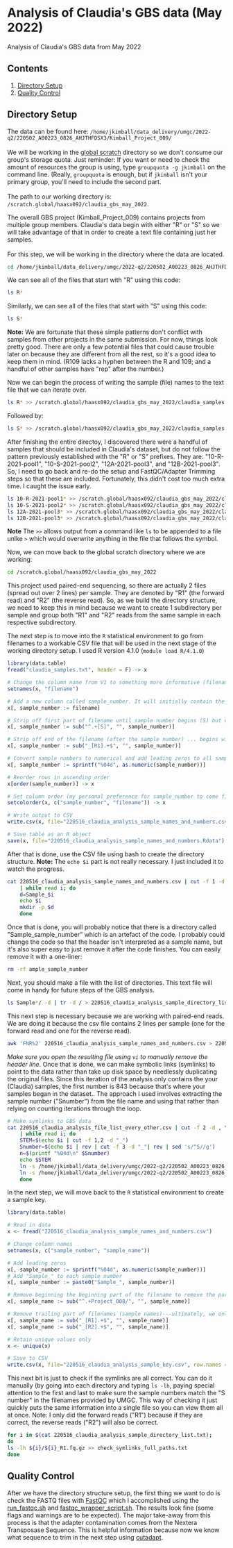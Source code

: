 # Analysis of Claudia's GBS data (May 2022)
Analysis of Claudia's GBS data from May 2022
## Contents
1. [Directory Setup](#Directory-Setup)
2. [Quality Control](#Quality-Control)

## Directory Setup
The data can be found here: `/home/jkimball/data_delivery/umgc/2022-q2/220502_A00223_0826_AHJTHFDSX3/Kimball_Project_009/
`<br><br>
We will be working in the [global scratch](https://www.msi.umn.edu/content/scratch-storage) directory so we don't consume our group's storage quota. Just reminder: If you want or need to check the amount of resources the group is using, type `groupquota -g jkimball` on the command line. (Really, `groupquota` is enough, but if `jkimball` isn't your primary group, you'll need to include the second part.<br><br>
The path to our working directory is: `/scratch.global/haasx092/claudia_gbs_may_2022`.

The overall GBS project (Kimball_Project_009) contains projects from multiple group members. Claudia's data begin with either "R" or "S" so we will take advantage of that in order to create a text file containing just her samples.<br><br>
For this step, we will be working in the directory where the data are located.<br>
```bash
cd /home/jkimball/data_delivery/umgc/2022-q2/220502_A00223_0826_AHJTHFDSX3/Kimball_Project_009
```
We can see all of the files that start with "R" using this code:
```bash
ls R*
```
Similarly, we can see all of the files that start with "S" using this code:
```bash
ls S*
```
**Note:** We are fortunate that these simple patterns don't conflict with samples from other projects in the same submission. For now, things look pretty good. There are only a few potential files that could cause trouble later on because they are different from all the rest, so it's a good idea to keep them in mind. (R109 lacks a hyphen between the R and 109; and a handful of other samples have "rep" after the number.)<br>

Now we can begin the process of writing the sample (file) names to the text file that we can iterate over.<br>
```bash
ls R* >> /scratch.global/haasx092/claudia_gbs_may_2022/claudia_samples.txt
```
Followed by:
```bash
ls S* >> /scratch.global/haasx092/claudia_gbs_may_2022/claudia_samples.txt
```
After finishing the entire directoy, I discovered there were a handful of samples that should be included in Claudia's dataset, but do not follow the pattern previously established with the "R" or "S" prefixes. They are: "10-R-2021-pool1", "10-S-2021-pool2", "12A-2021-pool3", and "12B-2021-pool3". So, I need to go back and re-do the setup and FastQC/Adapter Trimming steps so that these are included. Fortunately, this didn't cost too much extra time. I caught the issue early.
```bash
ls 10-R-2021-pool1* >> /scratch.global/haasx092/claudia_gbs_may_2022/claudia_samples.txt
ls 10-S-2021-pool2* >> /scratch.global/haasx092/claudia_gbs_may_2022/claudia_samples.txt
ls 12A-2021-pool3* >> /scratch.global/haasx092/claudia_gbs_may_2022/claudia_samples.txt
ls 12B-2021-pool3* >> /scratch.global/haasx092/claudia_gbs_may_2022/claudia_samples.txt
```

**Note** The `>>` allows output from a command like `ls` to be appended to a file unlke `>` which would overwrite anything in the file that follows the symbol.

Now, we can move back to the global scratch directory where we are working:
```bash
cd /scratch.global/haasx092/claudia_gbs_may_2022
```

This project used paired-end sequencing, so there are actually 2 files (spread out over 2 lines) per sample. They are denoted by "R1" (the forward read) and "R2" (the reverse read). So, as we build the directory structure, we need to keep this in mind because we want to create 1 subdirectory per sample and group both "R1" and "R2" reads from the same sample in each respective subdirectory.

The next step is to move into the `R` statistical environment to go from filenames to a workable CSV file that will be used in the next stage of the working directory setup. I used R version 4.1.0 (`module load R/4.1.0`)
```R
library(data.table)
fread("claudia_samples.txt", header = F) -> x

# Change the column name from V1 to something more informative (filename)
setnames(x, "filename")

# Add a new column called sample_number. It will initially contain the entire filename, but we will work to retain only the sample number
x[, sample_number := filename]

# Strip off first part of filename until sample number begins (S) but do not include it.
x[, sample_number := sub("^.+[S]", "", sample_number)]

# Strip off end of the filename (after the sample number) ... begins with "_R1" or "_R2"
x[, sample_number := sub("_[R1].+$", "", sample_number)]

# Convert sample numbers to numerical and add leading zeros to all samples (to help with sorting).
x[, sample_number := sprintf("%04d", as.numeric(sample_number))]

# Reorder rows in ascending order
x[order(sample_number)] -> x

# Set column order (my personal preference for sample_number to come first)
setcolorder(x, c("sample_number", "filename")) -> x

# Write output to CSV
write.csv(x, file="220516_claudia_analysis_sample_names_and_numbers.csv", row.names=FALSE, col.names=FALSE, sep=",", quote=FALSE)

# Save table as an R object
save(x, file="220516_claudia_analysis_sample_names_and_numbers.Rdata")
```
After that is done, use the CSV file using bash to create the directory structure.
**Note:** The `echo $i` part is not really necessary. I just included it to watch the progress.

```bash
cat 220516_claudia_analysis_sample_names_and_numbers.csv | cut -f 1 -d , \
	| while read i; do
	d=Sample_$i
	echo $i
	mkdir -p $d
	done
```

Once that is done, you will probably notice that there is a directory called "Sample_sample_number" which is an artefact of the code. I probably could change the code so that the header isn't interpreted as a sample name, but it's also super easy to just remove it after the code finishes. You can easily remove it with a one-liner:
```bash
rm -rf ample_sample_number
```
Next, you should make a file with the list of directories. This text file will come in handy for future steps of the GBS analysis.
```bash
ls Sample*/ -d | tr -d / > 220516_claudia_analysis_sample_directory_list.txt
```
This next step is necessary because we are working with paired-end reads. We are doing it because the csv file contains 2 lines per sample (one for the forward read and one for the reverse read).
```bash
awk 'FNR%2' 220516_claudia_analysis_sample_names_and_numbers.csv > 220516_claudia_analysis_file_list_every_other.csv
```
_Make sure you open the resulting file using `vi` to manually remove the header line._ Once that is done, we can make symbolic links (symlinks) to point to the data rather than take up disk space by needlessly duplicating the original files. Since this iteration of the analysis only contains the your (Claudia) samples, the first number is 843 because that's where your samples began in the dataset.. The approach I used involves extracting the sample number ("Snumber") from the file name and using that rather than relying on counting iterations through the loop.
```bash
# Make symlinks to GBS data
cat 220516_claudia_analysis_file_list_every_other.csv | cut -f 2 -d , \
	| while read i; do
	STEM=$(echo $i | cut -f 1,2 -d "_")
	Snumber=$(echo $i | rev | cut -f 3 -d "_"| rev | sed 's/^S//g')
	n=$(printf "%04d\n" $Snumber)
	echo $STEM
	ln -s /home/jkimball/data_delivery/umgc/2022-q2/220502_A00223_0826_AHJTHFDSX3/Kimball_Project_009/${STEM}_R1_001.fastq.gz Sample_$n/Sample_${n}_R1.fq.gz
	ln -s /home/jkimball/data_delivery/umgc/2022-q2/220502_A00223_0826_AHJTHFDSX3/Kimball_Project_009/${STEM}_R2_001.fastq.gz Sample_$n/Sample_${n}_R2.fq.gz
	done
```
In the next step, we will move back to the `R` statistical environment to create a sample key.
```R
library(data.table)

# Read in data
x <- fread("220516_claudia_analysis_sample_names_and_numbers.csv")

# Change column names
setnames(x, c("sample_number", "sample_name"))

# Add leading zeros
x[, sample_number := sprintf("%04d", as.numeric(sample_number))]
# Add "Sample_" to each sample number
x[, sample_number := paste0("Sample_", sample_number)]

# Remove beginning the beginning part of the filename to remove the part of the path that is no longer necessary to keep
x[, sample_name := sub("^.+Project_008/", "", sample_name)]

# Remove trailing part of filenames (sample names)---ultimately, we only need one line per sample, not two (a consequence of having 2 files per sample for paired-end reads)
x[, sample_name := sub("_[R1].+$", "", sample_name)]
x[, sample_name := sub("_[R2].+$", "", sample_name)]

# Retain unique values only
x <- unique(x)

# Save to CSV
write.csv(x, file="220516_claudia_analysis_sample_key.csv", row.names = FALSE, sep=",", quote=FALSE)
```
This next bit is just to check if the symlinks are all correct. You can do it manually (by going into each directory and typing `ls -lh`, paying special attention to the first and last to make sure the sample numbers match the "S number" in the filenames provided by UMGC. This way of checking it just quickly puts the same information into a single file so you can view them all at once. Note: I only did the forward reads ("R1") because if they are correct, the reverse reads ("R2") will also be correct.
```bash
for i in $(cat 220516_claudia_analysis_sample_directory_list.txt);
do
ls -lh ${i}/${i}_R1.fq.gz >> check_symlinks_full_paths.txt
done
```

## Quality Control
After we have the directory structure setup, the first thing we want to do is check the FASTQ files with [FastQC](https://github.com/s-andrews/FastQC) which I accomplished using the [run_fastqc.sh](fastqc/run_fastqc.sh) and [fastqc_wrapper_script.sh](fastqc/fastqc_wrapper_script.sh). The results look fine (some flags and warnings are to be expected). The major take-away from this process is that the adapter contamination comes from the Nextera Transposase Sequence. This is helpful information because now we know what sequence to trim in the next step using [cutadapt](https://cutadapt.readthedocs.io/en/stable/).
